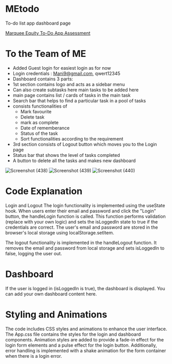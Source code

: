 # MEtodo
To-do list app dashboard page

<a href="https://64893a2a304b694f5107ea0c--endearing-starburst-77f66d.netlify.app/" target="_blank">Marquee Equity To-Do App Assessment</a>

# To the Team of ME 
* Added Guest login for easiest login as for now 
* Login credentials : Mani9@gmail.com, qwert12345
* Dashboard contains 3 parts:
* 1st section contains logo and acts as a sidebar menu
* Can also create subtasks here main tasks to be added here
* main page contains list / cards of tasks in the main task
* Search bar that helps to find a particular task in a pool of tasks
* consists functionalities of 
    * Mark favourite
    * Delete task 
    * mark as complete
    * Date of rememberance
    * Status of the task
    * Sort functionalities according to the requirement
* 3rd section consists of Logout button which moves you to the Login page
* Status bar that shows the level of tasks completed
* A button to delete all the tasks and makes new dashboard

![Screenshot (438)](https://github.com/RaghavaJagannatham/MEtodo/assets/70148332/0d00206a-0fc2-43c5-ae5a-83f2e538f7b8/200x150)
![Screenshot (439)](https://github.com/RaghavaJagannatham/MEtodo/assets/70148332/eaee65e8-1c2d-4bd4-bc88-e0281f3ff23e/200x150)
![Screenshot (440)](https://github.com/RaghavaJagannatham/MEtodo/assets/70148332/73c79ecb-2b56-41ec-a5dd-582efe70eb6f/200x150)

# Code Explanation

Login and Logout
The login functionality is implemented using the useState hook. When users enter their email and password and click the "Login" button, the handleLogin function is called. This function performs validation (replace with your own logic) and sets the isLoggedIn state to true if the credentials are correct. The user's email and password are stored in the browser's local storage using localStorage.setItem.

The logout functionality is implemented in the handleLogout function. It removes the email and password from local storage and sets isLoggedIn to false, logging the user out.

# Dashboard
If the user is logged in (isLoggedIn is true), the dashboard is displayed. You can add your own dashboard content here.

# Styling and Animations
The code includes CSS styles and animations to enhance the user interface. The App.css file contains the styles for the login and dashboard components. Animation styles are added to provide a fade-in effect for the login form elements and a pulse effect for the login button. Additionally, error handling is implemented with a shake animation for the form container when there is a login error.
